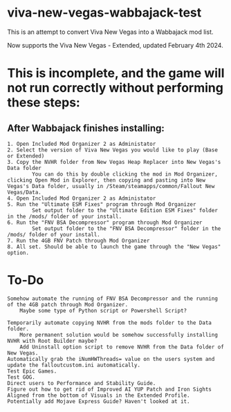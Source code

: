 # viva-new-vegas-wabbajack-test
This is an attempt to convert Viva New Vegas into a Wabbajack mod list. 

Now supports the Viva New Vegas - Extended, updated February 4th 2024.

# This is incomplete, and the game will not run correctly without performing these steps:
## After Wabbajack finishes installing:
	1. Open Included Mod Organizer 2 as Administator
	2. Select the version of Viva New Vegas you would like to play (Base or Extended)
	3. Copy the NVHR folder from New Vegas Heap Replacer into New Vegas's Data folder
	        You can do this by double clicking the mod in Mod Organizer, clicking Open Mod in Explorer, then copying and pasting into New Vegas's Data folder, usually in /Steam/steamapps/common/Fallout New Vegas/Data. 
	4. Open Included Mod Organizer 2 as Administator
	5. Run the "Ultimate ESM Fixes" program through Mod Organizer
	    	Set output folder to the "Ultimate Edition ESM Fixes" folder in the /mods/ folder of your install.			
	6. Run the "FNV BSA Decompressor" program through Mod Organizer
	    	Set output folder to the "FNV BSA Decompressor" folder in the /mods/ folder of your install.
	7. Run the 4GB FNV Patch through Mod Organizer
	8. All set. Should be able to launch the game through the "New Vegas" option. 
	


# To-Do
	Somehow automate the running of FNV BSA Decompressor and the running of the 4GB patch through Mod Organizer. 
	    Maybe some type of Python script or Powershell Script?
	
	Temporarily automate copying NVHR from the mods folder to the Data folder. 
		More permanent solution would be somehow successfully installing NVHR with Root Builder maybe?
	    Add Uninstall option script to remove NVHR from the Data folder of New Vegas.
	Automatically grab the iNumHWThreads= value on the users system and update the falloutcustom.ini automatically.
	Test Epic Games.
	Test GOG.
	Direct users to Performance and Stability Guide.
	Figure out how to get rid of Improved AI YUP Patch and Iron Sights Aligned from the bottom of Visuals in the Extended Profile.
	Potentially add Mojave Express Guide? Haven't looked at it.
	



